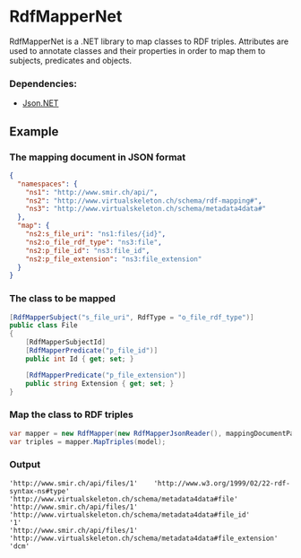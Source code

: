 RdfMapperNet
=========

RdfMapperNet is a .NET library to map classes to RDF triples. Attributes are used to annotate classes and their properties in order to map them to subjects, predicates and objects.

### Dependencies:
* [Json.NET](http://www.newtonsoft.com/json)

## Example
### The mapping document in JSON format
```json
{
  "namespaces": {
    "ns1": "http://www.smir.ch/api/",
    "ns2": "http://www.virtualskeleton.ch/schema/rdf-mapping#",
    "ns3": "http://www.virtualskeleton.ch/schema/metadata4data#"
  },
  "map": {
    "ns2:s_file_uri": "ns1:files/{id}",
    "ns2:o_file_rdf_type": "ns3:file",
    "ns2:p_file_id": "ns3:file_id",
	"ns2:p_file_extension": "ns3:file_extension"
  }
}
```

### The class to be mapped
```csharp
[RdfMapperSubject("s_file_uri", RdfType = "o_file_rdf_type")]
public class File
{
	[RdfMapperSubjectId]
	[RdfMapperPredicate("p_file_id")]
	public int Id { get; set; }

	[RdfMapperPredicate("p_file_extension")]
	public string Extension { get; set; }
}
```

### Map the class to RDF triples
```csharp
var mapper = new RdfMapper(new RdfMapperJsonReader(), mappingDocumentPath, mappingNamespace);
var triples = mapper.MapTriples(model);
```

### Output
```
'http://www.smir.ch/api/files/1'	'http://www.w3.org/1999/02/22-rdf-syntax-ns#type'						'http://www.virtualskeleton.ch/schema/metadata4data#file'
'http://www.smir.ch/api/files/1'	'http://www.virtualskeleton.ch/schema/metadata4data#file_id'			'1'
'http://www.smir.ch/api/files/1'	'http://www.virtualskeleton.ch/schema/metadata4data#file_extension'		'dcm'
```